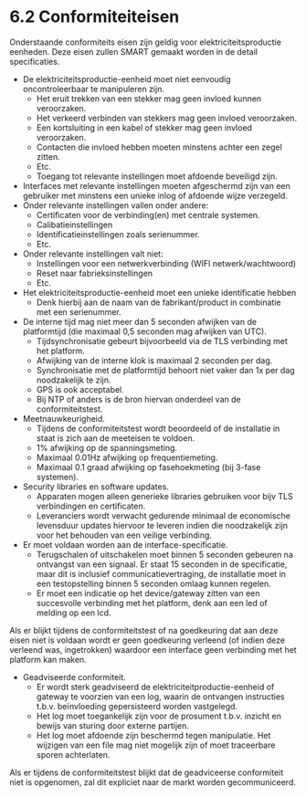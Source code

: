 # 6.2 Conformiteiteisen

Onderstaande conformiteits eisen zijn geldig voor elektriciteitsproductie eenheden. Deze eisen zullen SMART gemaakt worden in de detail specificaties.

* De elektriciteitsproductie-eenheid moet niet eenvoudig oncontroleerbaar te manipuleren zijn.
  * Het eruit trekken van een stekker mag geen invloed kunnen veroorzaken.
  * Het verkeerd verbinden van stekkers mag geen invloed veroorzaken.
  * Een kortsluiting in een kabel of stekker mag geen invloed veroorzaken.
  * Contacten die invloed hebben moeten minstens achter een zegel zitten.
  * Etc.
  * Toegang tot relevante instellingen moet afdoende beveiligd zijn.
* Interfaces met relevante instellingen moeten afgeschermd zijn van een gebruiker met minstens een unieke inlog of afdoende wijze verzegeld.
* Onder relevante instellingen vallen onder andere:
  * Certificaten voor de verbinding\(en\) met centrale systemen.
  * Calibatieinstellingen
  * Identificatieinstellingen zoals serienummer.
  * Etc.
* Onder relevante instellingen valt niet:
  * Instellingen voor een netwerkverbinding \(WIFI netwerk/wachtwoord\)
  * Reset naar fabrieksinstellingen
  * Etc.
* Het elektriciteitsproductie-eenheid moet een unieke identificatie hebben
  * Denk hierbij aan de naam van de fabrikant/product in combinatie met een serienummer.
* De interne tijd mag niet meer dan 5 seconden afwijken van de platformtijd \(die maximaal 0,5 seconden mag afwijken van UTC\).
  * Tijdsynchronisatie gebeurt bijvoorbeeld via de TLS verbinding met het platform.
  * Afwijking van de interne klok is maximaal 2 seconden per dag.
  * Synchronisatie met de platformtijd behoort niet vaker dan 1x per dag noodzakelijk te zijn.
  * GPS is ook acceptabel.
  * Bij NTP of anders is de bron hiervan onderdeel van de conformiteitstest.
* Meetnauwkeurigheid.
  * Tijdens de conformiteitstest wordt beoordeeld of de installatie in staat is zich aan de meeteisen te voldoen.
  * 1% afwijking op de spanningsmeting.
  * Maximaal 0.01Hz afwijking op frequentiemeting.
  * Maximaal 0.1 graad afwijking op fasehoekmeting \(bij 3-fase systemen\).
* Security libraries en software updates.
  * Apparaten mogen alleen generieke libraries gebruiken voor bijv TLS verbindingen en certificaten.
  * Leveranciers wordt verwacht gedurende minimaal de economische levensduur updates hiervoor te leveren indien die noodzakelijk zijn voor het behouden van een veilige verbinding.
* Er moet voldaan worden aan de interface-specificatie.
  * Terugschalen of uitschakelen moet binnen 5 seconden gebeuren na ontvangst van een signaal. Er staat 15 seconden in de specificatie, maar dit is inclusief communicatievertraging, de installatie moet in een testopstelling binnen 5 seconden omlaag kunnen regelen.
  * Er moet een indicatie op het device/gateway zitten van een succesvolle verbinding met het platform, denk aan een led of melding op een lcd.

Als er blijkt tijdens de conformiteitstest of na goedkeuring dat aan deze eisen niet is voldaan wordt er geen goedkeuring verleend \(of indien deze verleend was, ingetrokken\) waardoor een interface geen verbinding met het platform kan maken.

* Geadviseerde conformiteit.
  * Er wordt sterk geadviseerd de elektriciteitproductie-eenheid of gateway te voorzien van een log, waarin de ontvangen instructies t.b.v. beïnvloeding gepersisteerd worden vastgelegd.
  * Het log moet toegankelijk zijn voor de prosument t.b.v. inzicht en bewijs van sturing door externe partijen.
  * Het log moet afdoende zijn beschermd tegen manipulatie. Het wijzigen van een file mag niet mogelijk zijn of moet traceerbare sporen achterlaten. 

Als er tijdens de conformiteitstest blijkt dat de geadviceerse conformiteit niet is opgenomen, zal dit expliciet naar de markt worden gecommuniceerd.

